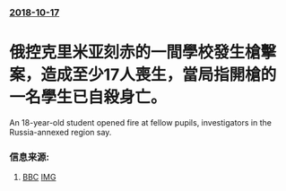 ### [2018-10-17](/news/2018/10/17/index.md)

##### 
# 俄控克里米亚刻赤的一間學校發生槍擊案，造成至少17人喪生，當局指開槍的一名學生已自殺身亡。 

An 18-year-old student opened fire at fellow pupils, investigators in the Russia-annexed region say.


### 信息来源:

1. [BBC](https://www.bbc.co.uk/news/world-europe-45891201) [IMG](https://ichef.bbci.co.uk/news/1024/branded_news/640B/production/_103911652_968351ae-32d5-4b53-bfbf-db2fc7fbfc9c.jpg)
